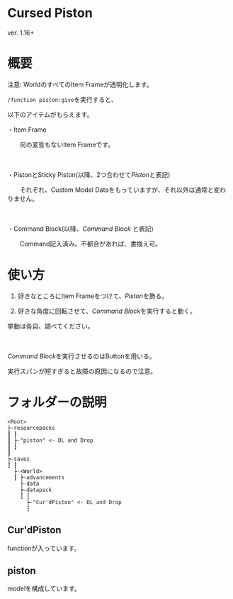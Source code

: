 # Cursed Piston
ver. 1.16+
# 概要
注意: WorldのすべてのItem Frameが透明化します。

```/function piston:give```を実行すると、

以下のアイテムがもらえます。

・Item Frame

　　何の変哲もないItem Frameです。

　

・PistonとSticky Piston(以降、2つ合わせて*Piston*と表記)

　　それぞれ、Custom Model Dataをもっていますが、それ以外は通常と変わりません。

　

・Command Block(以降、*Command Block* と表記)

　　Command記入済み。不都合があれば、書換え可。

# 使い方
1. 好きなところにItem Frameをつけて、*Piston*を飾る。

2. 好きな角度に回転させて、*Command Block*を実行すると動く。

挙動は各自、調べてください。

　

*Command Block*を実行させるのはButtonを用いる。

実行スパンが短すぎると故障の原因になるので注意。

# フォルダーの説明
```
<Root>
┝-resourcepacks
┃ ┇
┃ ┝-"piston" <- DL and Drop
┃ ┇
┃
┝-saves
┇ ┇
  ┝-<World>
  ┇ ┝-advancements
    ┝-data
    ┝-datapack
    ┇ ┇
      ┝-"Cur'dPiston" <- DL and Drop
      ┇
```
## Cur'dPiston
functionが入っています。

## piston
modelを構成しています。

